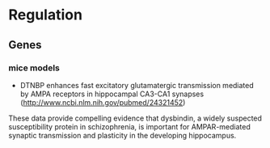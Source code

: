 # Regulation

## Genes

### mice models

* DTNBP enhances fast excitatory glutamatergic transmission mediated by AMPA receptors in hippocampal CA3-CA1 synapses  (http://www.ncbi.nlm.nih.gov/pubmed/24321452)

These data provide compelling evidence that dysbindin, a widely suspected susceptibility protein in schizophrenia, is important for AMPAR-mediated synaptic transmission and plasticity in the developing hippocampus. 
